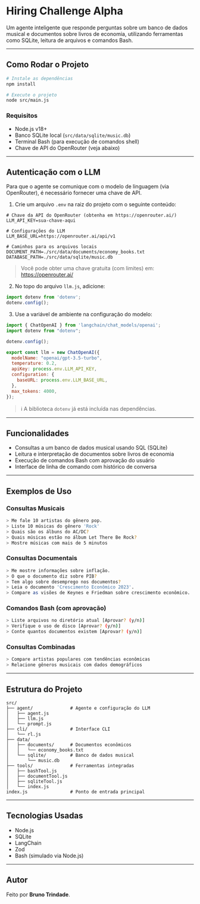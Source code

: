 # Hiring Challenge Alpha

Um agente inteligente que responde perguntas sobre um banco de dados musical e documentos sobre livros de economia, utilizando ferramentas como SQLite, leitura de arquivos e comandos Bash.

---

## Como Rodar o Projeto

```bash
# Instale as dependências
npm install

# Execute o projeto
node src/main.js
```

### Requisitos

- Node.js v18+
- Banco SQLite local (`src/data/sqlite/music.db`)
- Terminal Bash (para execução de comandos shell)
- Chave de API do OpenRouter (veja abaixo)

---

## Autenticação com o LLM

Para que o agente se comunique com o modelo de linguagem (via OpenRouter), é necessário fornecer uma chave de API.

1. Crie um arquivo `.env` na raiz do projeto com o seguinte conteúdo:

```env
# Chave da API do OpenRouter (obtenha em https://openrouter.ai/)
LLM_API_KEY=sua-chave-aqui

# Configurações do LLM
LLM_BASE_URL=https://openrouter.ai/api/v1

# Caminhos para os arquivos locais
DOCUMENT_PATH=./src/data/documents/economy_books.txt  
DATABASE_PATH=./src/data/sqlite/music.db             
```

> Você pode obter uma chave gratuita (com limites) em: https://openrouter.ai/

2. No topo do arquivo `llm.js`, adicione:

```js
import dotenv from 'dotenv';
dotenv.config();
```

3. Use a variável de ambiente na configuração do modelo:

```js
import { ChatOpenAI } from 'langchain/chat_models/openai';
import dotenv from "dotenv";

dotenv.config();

export const llm = new ChatOpenAI({
  modelName: "openai/gpt-3.5-turbo",
  temperature: 0.2,
  apiKey: process.env.LLM_API_KEY,
  configuration: {
    baseURL: process.env.LLM_BASE_URL,
  },
  max_tokens: 4000,
});
```
> ℹ️ A biblioteca `dotenv` já está incluída nas dependências.

---

## Funcionalidades

- Consultas a um banco de dados musical usando SQL (SQLite)
- Leitura e interpretação de documentos sobre livros de economia
- Execução de comandos Bash com aprovação do usuário
- Interface de linha de comando com histórico de conversa

---

## Exemplos de Uso

### Consultas Musicais
```bash
> Me fale 10 artistas do gênero pop.
> Liste 10 músicas do gênero 'Rock'
> Quais são os álbuns do AC/DC?
> Quais músicas estão no álbum Let There Be Rock?
> Mostre músicas com mais de 5 minutos
```

### Consultas Documentais
```bash
> Me mostre informações sobre inflação.
> O que o documento diz sobre PIB?
> Tem algo sobre desemprego nos documentos?
> Leia o documento 'Crescimento Econômico 2023'.
> Compare as visões de Keynes e Friedman sobre crescimento econômico.
```

### Comandos Bash (com aprovação)
```bash
> Liste arquivos no diretório atual [Aprovar? (y/n)]
> Verifique o uso de disco [Aprovar? (y/n)]
> Conte quantos documentos existem [Aprovar? (y/n)]
```

### Consultas Combinadas
```bash
> Compare artistas populares com tendências econômicas
> Relacione gêneros musicais com dados demográficos
```

---

## Estrutura do Projeto

```
src/
├── agent/              # Agente e configuração do LLM
│   ├── agent.js
│   ├── llm.js
│   └── prompt.js
├── cli/                # Interface CLI
│   └── rl.js
├── data/
│   ├── documents/      # Documentos econômicos
│   │   └── economy_books.txt
│   └── sqlite/         # Banco de dados musical
│       └── music.db
├── tools/              # Ferramentas integradas
│   ├── bashTool.js
│   ├── documentTool.js
│   ├── sqliteTool.js
│   └── index.js
index.js                # Ponto de entrada principal
```

---

## Tecnologias Usadas

- Node.js
- SQLite
- LangChain
- Zod
- Bash (simulado via Node.js)

---

## Autor

Feito por **Bruno Trindade**.

